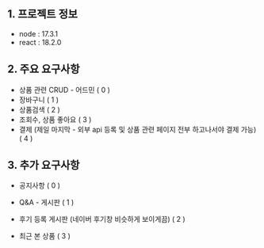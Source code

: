## 1. 프로젝트 정보
* node : 17.3.1
* react : 18.2.0

## 2. 주요 요구사항
* 상품 관련 CRUD - 어드민 ( 0 )
* 장바구니 ( 1 )
* 상품검색 ( 2 )
* 조회수, 상품 좋아요 ( 3 )
* 결제 (제일 마지막 - 외부 api 등록 및 상품 관련 페이지 전부 하고나서야 결제 가능) ( 4 )

## 3. 추가 요구사항
* 공지사항 ( 0 )
* Q&A - 게시판 ( 1 )
* 후기 등록 게시판 (네이버 후기창 비슷하게 보이게끔)  ( 2 )

* 최근 본 상품 ( 3 )




  

